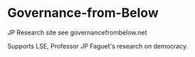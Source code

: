 Governance-from-Below
====================

JP Research site see governancefrombelow.net

Supports LSE, Professor JP Faguet's research on democracy.
